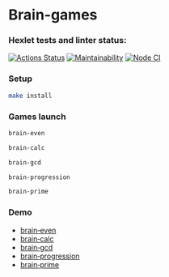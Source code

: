 # Brain-games

### Hexlet tests and linter status:
[![Actions Status](https://github.com/chafr/frontend-project-lvl1/workflows/hexlet-check/badge.svg)](https://github.com/chafr/frontend-project-lvl1/actions)
[![Maintainability](https://api.codeclimate.com/v1/badges/a99a88d28ad37a79dbf6/maintainability)](https://github.com/chafr/frontend-project-lvl1)
[![Node CI](https://github.com/chafr/frontend-project-lvl1/actions/workflows/nodejs.yml/badge.svg)](https://github.com/chafr/frontend-project-lvl1/actions/workflows/nodejs.yml)

### Setup

```sh
make install
```

### Games launch
```sh
brain-even
```
```sh
brain-calc
```
```sh
brain-gcd
```
```sh
brain-progression
```
```sh
brain-prime
```

### Demo
- [brain‑even](https://asciinema.org/a/KU7zwUkzIyCAGSzipLvjkKPAa)
- [brain‑calc](https://asciinema.org/a/fsRiCVqcuRfCflIFUja7gQj0C)
- [brain‑gcd](https://asciinema.org/a/Yxaog9DDVA39RcpLirBWZovTs)
- [brain‑progression](https://asciinema.org/a/d3gTHdKrH5Tpjt1RfGaFwWcEq)
- [brain‑prime](https://asciinema.org/a/PQLoQtNeISKPtpgvgH6vAJYJf)